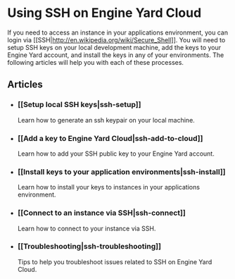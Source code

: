 # Using SSH on Engine Yard Cloud

If you need to access an instance in your applications environment, you can 
login via [[SSH|http://en.wikipedia.org/wiki/Secure_Shell]].  You will need
to setup SSH keys on your local development machine, add the keys to your
Engine Yard account, and install the keys in any of your environments.  The following
articles will help you with each of these processes.

## Articles

* ### [[Setup local SSH keys|ssh-setup]]
  Learn how to generate an ssh keypair on your local machine.
  
* ### [[Add a key to Engine Yard Cloud|ssh-add-to-cloud]]
  Learn how to add your SSH public key to your Engine Yard account.
  
* ### [[Install keys to your application environments|ssh-install]]
  Learn how to install your keys to instances in your applications environment.

* ### [[Connect to an instance via SSH|ssh-connect]]
  Learn how to connect to your instance via SSH.
  
* ### [[Troubleshooting|ssh-troubleshooting]]
  Tips to help you troubleshoot issues related to SSH on Engine Yard Cloud.

